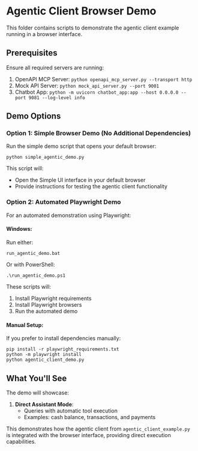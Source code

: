 # Agentic Client Browser Demo

This folder contains scripts to demonstrate the agentic client example running in a browser interface.

## Prerequisites

Ensure all required servers are running:

1. OpenAPI MCP Server: `python openapi_mcp_server.py --transport http`
2. Mock API Server: `python mock_api_server.py --port 9001`
3. Chatbot App: `python -m uvicorn chatbot_app:app --host 0.0.0.0 --port 9081 --log-level info`

## Demo Options

### Option 1: Simple Browser Demo (No Additional Dependencies)

Run the simple demo script that opens your default browser:

```
python simple_agentic_demo.py
```

This script will:
- Open the Simple UI interface in your default browser
- Provide instructions for testing the agentic client functionality

### Option 2: Automated Playwright Demo

For an automated demonstration using Playwright:

#### Windows:

Run either:

```
run_agentic_demo.bat
```

Or with PowerShell:

```
.\run_agentic_demo.ps1
```

These scripts will:
1. Install Playwright requirements
2. Install Playwright browsers
3. Run the automated demo

#### Manual Setup:

If you prefer to install dependencies manually:

```
pip install -r playwright_requirements.txt
python -m playwright install
python agentic_client_demo.py
```

## What You'll See

The demo will showcase:

1. **Direct Assistant Mode**:
   - Queries with automatic tool execution
   - Examples: cash balance, transactions, and payments

This demonstrates how the agentic client from `agentic_client_example.py` is integrated with the browser interface, providing direct execution capabilities.